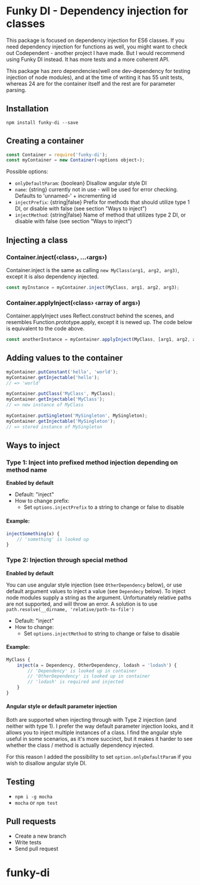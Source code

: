 Funky DI - Dependency injection for classes
===========================================

This package is focused on dependency injection for
ES6 classes. If you need dependency injection for
functions as well, you might want to check out
Codependent - another project I have made.
But I would recommend using Funky DI instead.
It has more tests and a more coherent API.

This package has zero dependencies(well one dev-dependency
for testing injection of node modules), and at the time
of writing it has 55 unit tests, whereas 24 are for the
container itself and the rest are for parameter parsing.

Installation
------------

`npm install funky-di --save`

Creating a container
--------------------

```javascript
const Container = require('funky-di');
const myContainer = new Container(‹options object›);
```

Possible options:
* `onlyDefaultParam`: {boolean} Disallow angular style DI
* `name`: {string} currently not in use - will be used for error checking. Defaults to 'unnamed-' + incrementing id
* `injectPrefix`: {string|false} Prefix for methods that should utilize type 1 DI, or disable with false (see section "Ways to inject")
* `injectMethod`: {string|false} Name of method that utilizes type 2 DI, or disable with false (see section "Ways to inject")

Injecting a class
-----------------

### Container.inject(‹class›, ...‹args›)

Container.inject is the same as calling `new MyClass(arg1, arg2, arg3)`,
except it is also dependency injected.

```javascript
const myInstance = myContainer.inject(MyClass, arg1, arg2, arg3);
```

### Container.applyInject(‹class› ‹array of args›)

Container.applyInject uses Reflect.construct behind the scenes,
and resembles Function.prototype.apply, except it is newed up.
The code below is equivalent to the code above.

```javascript
const anotherInstance = myContainer.applyInject(MyClass, [arg1, arg2, arg3]);
```

Adding values to the container
------------------------------

```javascript
myContainer.putConstant('hello', 'world');
myContainer.getInjectable('hello');
// => 'world'

myContainer.putClass('MyClass', MyClass);
myContainer.getInjectable('MyClass');
// => new instance of MyClass

myContainer.putSingleton('MySingleton', MySingleton);
myContainer.getInjectable('MySingleton');
// => stored instance of MySingleton
```

Ways to inject
--------------

### Type 1: Inject into prefixed method injection depending on method name

**Enabled by default**

* Default: "inject"
* How to change prefix:
    * Set `options.injectPrefix` to a string to change or false to disable

#### Example:
```javascript
injectSomething(x) {
    // 'something' is looked up
}
```

### Type 2: Injection through special method

**Enabled by default**

You can use angular style injection (see `OtherDependency` below),
or use default argument values to inject a value (see `Dependecy` below).
To inject node modules supply a string as the argument. Unfortunately
relative paths are not supported, and will throw an error.
A solution is to use `path.resolve(__dirname, 'relative/path-to-file')`

* Default: "inject"
* How to change:
    * Set `options.injectMethod` to string to change or false to disable

#### Example:
```javascript
MyClass {
    inject(a = Dependency, OtherDependency, lodash = 'lodash') {
        // 'Dependency' is looked up in container
        // 'OtherDependency' is looked up in container
        // 'lodash' is required and injected
    }
}
```

#### Angular style or default parameter injection

Both are supported when injecting through with Type 2
injection (and neither with type 1). I prefer the way
default parameter injection looks, and it allows you
to inject multiple instances of a class. I find
the angular style useful in some scenarios, as it's
more succinct, but it makes it harder to see whether
the class / method is actually dependency injected.

For this reason I added the possibility to set
`option.onlyDefaultParam` if you wish to disallow
angular style DI.

Testing
-------

* `npm i -g mocha`
* `mocha` or `npm test`

Pull requests
-------------

* Create a new branch
* Write tests
* Send pull request
# funky-di
